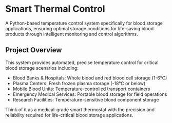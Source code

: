 # Smart Thermal Control

A Python-based temperature control system specifically for blood storage applications, ensuring optimal storage conditions for life-saving blood products through intelligent monitoring and control algorithms.

## Project Overview

This system provides automated, precise temperature control for critical blood storage scenarios including:

- Blood Banks & Hospitals: Whole blood and red blood cell storage (1-6°C)
- Plasma Centers: Fresh frozen plasma storage (-18°C or below)
- Mobile Blood Units: Temperature-controlled transport containers
- Emergency Medical Services: Portable blood storage for field operations
- Research Facilities: Temperature-sensitive blood component storage

Think of it as a medical-grade smart thermostat with the precision and reliability required for life-critical blood storage applications.

